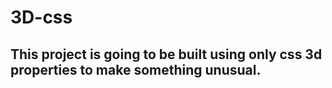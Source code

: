 # 3D-css

## This project is going to be built using only css 3d properties to make something unusual.
